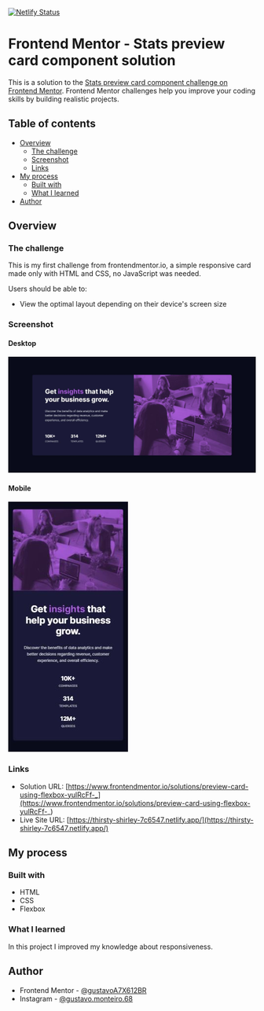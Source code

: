[![Netlify Status](https://api.netlify.com/api/v1/badges/9b5b1fdc-6f39-473e-ad0e-24ab0170d04a/deploy-status)](https://app.netlify.com/sites/thirsty-shirley-7c6547/deploys)

# Frontend Mentor - Stats preview card component solution

This is a solution to the [Stats preview card component challenge on Frontend Mentor](https://www.frontendmentor.io/challenges/stats-preview-card-component-8JqbgoU62). Frontend Mentor challenges help you improve your coding skills by building realistic projects. 

## Table of contents

- [Overview](#overview)
  - [The challenge](#the-challenge)
  - [Screenshot](#screenshot)
  - [Links](#links)
- [My process](#my-process)
  - [Built with](#built-with)
  - [What I learned](#what-i-learned)
- [Author](#author)

## Overview

### The challenge

This is my first challenge from frontendmentor.io, a simple responsive card made only with HTML and CSS, no JavaScript was needed.

Users should be able to:

- View the optimal layout depending on their device's screen size

### Screenshot

#### Desktop
![](./screenshots/desktop.JPG)

#### Mobile
![](./screenshots/mobile.JPG)

### Links

- Solution URL: [https://www.frontendmentor.io/solutions/preview-card-using-flexbox-yulRcFf-_](https://www.frontendmentor.io/solutions/preview-card-using-flexbox-yulRcFf-_)
- Live Site URL: [https://thirsty-shirley-7c6547.netlify.app/](https://thirsty-shirley-7c6547.netlify.app/)

## My process

### Built with

- HTML
- CSS
- Flexbox

### What I learned

In this project I improved my knowledge about responsiveness.

## Author

- Frontend Mentor - [@gustavoA7X612BR](https://www.frontendmentor.io/profile/gustavoA7X612BR)
- Instagram - [@gustavo.monteiro.68](https://www.instagram.com/gustavo.monteiro.68)
